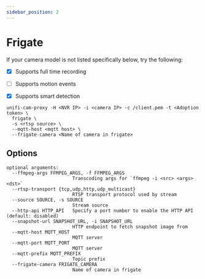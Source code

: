 ```yaml
---
sidebar_position: 2
---
```


# Frigate


If your camera model is not listed specifically below, try the following:

- [x] Supports full time recording
- [ ] Supports motion events
- [x] Supports smart detection


```
unifi-cam-proxy -H <NVR IP> -i <camera IP> -c /client.pem -t <Adoption token> \
  frigate \
  -s <rtsp source> \
  --mqtt-host <mqtt host> \
  --frigate-camera <Name of camera in frigate>
```

## Options

```
optional arguments:
  --ffmpeg-args FFMPEG_ARGS, -f FFMPEG_ARGS
                        Transcoding args for `ffmpeg -i <src> <args> <dst>`
  --rtsp-transport {tcp,udp,http,udp_multicast}
                        RTSP transport protocol used by stream
  --source SOURCE, -s SOURCE
                        Stream source
  --http-api HTTP_API   Specify a port number to enable the HTTP API (default: disabled)
  --snapshot-url SNAPSHOT_URL, -i SNAPSHOT_URL
                        HTTP endpoint to fetch snapshot image from
  --mqtt-host MQTT_HOST
                        MQTT server
  --mqtt-port MQTT_PORT
                        MQTT server
  --mqtt-prefix MQTT_PREFIX
                        Topic prefix
  --frigate-camera FRIGATE_CAMERA
                        Name of camera in frigate
```

